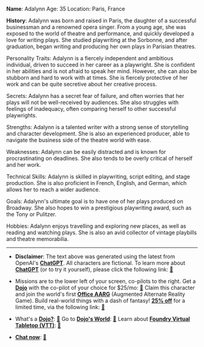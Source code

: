 **Name**: Adalynn
Age: 35
Location: Paris, France

****History****: Adalynn was born and raised in Paris, the daughter of a successful businessman and a renowned opera singer. From a young age, she was exposed to the world of theatre and performance, and quickly developed a love for writing plays. She studied playwriting at the Sorbonne, and after graduation, began writing and producing her own plays in Parisian theatres.

Personality Traits: Adalynn is a fiercely independent and ambitious individual, driven to succeed in her career as a playwright. She is confident in her abilities and is not afraid to speak her mind. However, she can also be stubborn and hard to work with at times. She is fiercely protective of her work and can be quite secretive about her creative process.

Secrets: Adalynn has a secret fear of failure, and often worries that her plays will not be well-received by audiences. She also struggles with feelings of inadequacy, often comparing herself to other successful playwrights.

Strengths: Adalynn is a talented writer with a strong sense of storytelling and character development. She is also an experienced producer, able to navigate the business side of the theatre world with ease.

Weaknesses: Adalynn can be easily distracted and is known for procrastinating on deadlines. She also tends to be overly critical of herself and her work.

Technical Skills: Adalynn is skilled in playwriting, script editing, and stage production. She is also proficient in French, English, and German, which allows her to reach a wider audience.

Goals: Adalynn's ultimate goal is to have one of her plays produced on Broadway. She also hopes to win a prestigious playwriting award, such as the Tony or Pulitzer.

Hobbies: Adalynn enjoys travelling and exploring new places, as well as reading and watching plays. She is also an avid collector of vintage playbills and theatre memorabilia.

---
* **Disclaimer**: The text above was generated using the latest from OpenAI's [**ChatGPT**](https://openai.com/blog/chatgpt/).  All characters are fictional.  To learn more about [**ChatGPT**](https://openai.com/blog/chatgpt/) (or to try it yourself), please click the following link: [:closed_book:](https://openai.com/blog/chatgpt/)

* Missions are to the lower left of your screen, co-pilots to the right. Get a [**Dojo**](https://workmates.live/marketplace) with the co-pilot of your choice for $25/mo: [:green_book:](https://workmates.live/marketplace)  Claim this character and join the world's first [**Office AARG**](https://dojos.world) (Augmented Alternate Reality Game). Build real-world things with a dash of fantasy! [**25% off**](https://blog.workmates.live/deal-on-a-dojo) for a limited time, via the following link: [:green_book:](https://blog.workmates.live/deal-on-a-dojo) 

* What's a [**Dojo?**](https://workdojos.com): [:blue_book:](https://workdojos.com)  Go to [**Dojo's World**](https://dojos.world): [:blue_book:](https://dojos.world)  Learn about [**Foundry Virtual Tabletop (VTT)**](https://foundryvtt.com): [:closed_book:](https://foundryvtt.com/)

* [**Chat now**](https://chat.workmates.live/channel/support): [:ledger:](https://chat.workmates.live/channel/support)